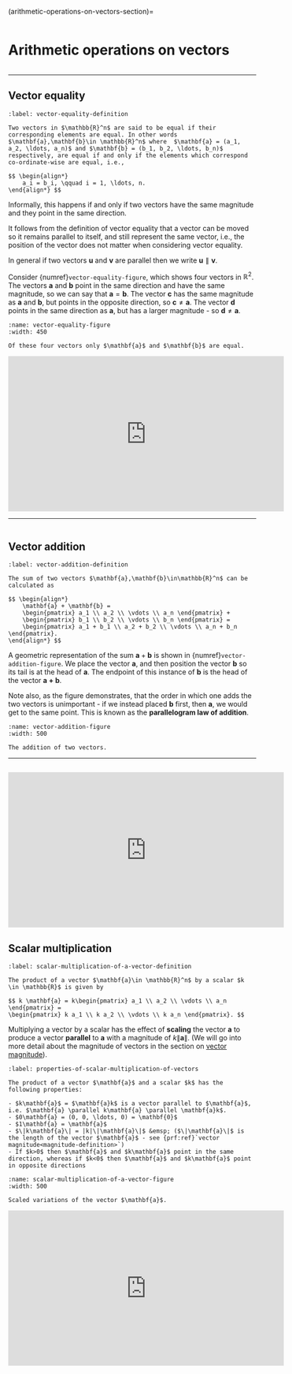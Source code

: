 (arithmetic-operations-on-vectors-section)=

```{index} Vector ; arithmetic
```

# Arithmetic operations on vectors

```{index} Vector ; equality
```

---

## Vector equality

```{prf:definition} Vector equality
:label: vector-equality-definition

Two vectors in $\mathbb{R}^n$ are said to be equal if their corresponding elements are equal. In other words $\mathbf{a},\mathbf{b}\in \mathbb{R}^n$ where  $\mathbf{a} = (a_1, a_2, \ldots, a_n)$ and $\mathbf{b} = (b_1, b_2, \ldots, b_n)$ respectively, are equal if and only if the elements which correspond co-ordinate-wise are equal, i.e.,

$$ \begin{align*}
    a_i = b_i, \qquad i = 1, \ldots, n.
\end{align*} $$

```

Informally, this happens if and only if two vectors have the same magnitude and they point in the same direction.

It follows from the definition of vector equality that a vector can be moved so it remains parallel to itself, and still represent the same vector, i.e., the position of the vector does not matter when considering vector equality.

In general if two vectors $\mathbf{u}$ and $\mathbf{v}$ are parallel then we write $\mathbf{u} \parallel \mathbf{v}$.

Consider {numref}`vector-equality-figure`, which shows four vectors in $\mathbb{R}^2$. The vectors $\mathbf{a}$ and $\mathbf{b}$ point in the same direction and have the same magnitude, so we can say that $\mathbf{a}=\mathbf{b}$. The vector $\mathbf{c}$ has the same magnitude as $\mathbf{a}$ and $\mathbf{b}$, but points in the opposite direction, so $\mathbf{c}\neq \mathbf{a}$. The vector $\mathbf{d}$ points in the same direction as $\mathbf{a}$, but has a larger magnitude - so $\mathbf{d} \neq \mathbf{a}$.

```{figure} /_images/3_vector_equality.svg
:name: vector-equality-figure
:width: 450

Of these four vectors only $\mathbf{a}$ and $\mathbf{b}$ are equal.
```

<iframe width="560" height="315" src="https://www.youtube-nocookie.com/embed/3-LCn_dGzaY?si=cVYwoonebowFvY9c&amp;start=193" title="YouTube video player" frameborder="0" allow="accelerometer; autoplay; clipboard-write; encrypted-media; gyroscope; picture-in-picture; web-share" allowfullscreen></iframe>

---

```{index} Vector ; addition
```

## Vector addition

```{prf:definition} Addition of two vectors
:label: vector-addition-definition

The sum of two vectors $\mathbf{a},\mathbf{b}\in\mathbb{R}^n$ can be calculated as

$$ \begin{align*}
    \mathbf{a} + \mathbf{b} = 
    \begin{pmatrix} a_1 \\ a_2 \\ \vdots \\ a_n \end{pmatrix} + 
    \begin{pmatrix} b_1 \\ b_2 \\ \vdots \\ b_n \end{pmatrix} =
    \begin{pmatrix} a_1 + b_1 \\ a_2 + b_2 \\ \vdots \\ a_n + b_n \end{pmatrix}.
\end{align*} $$
```

A geometric representation of the sum $\mathbf{a}+\mathbf{b}$ is shown in {numref}`vector-addition-figure`. We place the vector $\mathbf{a}$, and then position the vector $\mathbf{b}$ so its tail is at the head of $\mathbf{a}$. The endpoint of this instance of $\mathbf{b}$ is the head of the vector $\mathbf{a+b}$.

Note also, as the figure demonstrates, that the order in which one adds the two vectors is unimportant - if we instead placed $\mathbf{b}$ first, then $\mathbf{a}$, we would get to the same point. This is known as the **parallelogram law of addition**.

```{figure} ../_images/3_vector_addition.svg
:name: vector-addition-figure
:width: 500

The addition of two vectors.
```

---

```{index} Vector ; scalar multiplication
```

<iframe width="560" height="315" src="https://www.youtube-nocookie.com/embed/3-LCn_dGzaY?si=qIgrJAb_Uo0f_cuM&amp;start=251" title="YouTube video player" frameborder="0" allow="accelerometer; autoplay; clipboard-write; encrypted-media; gyroscope; picture-in-picture; web-share" allowfullscreen></iframe>

## Scalar multiplication

```{prf:definition} Scalar multiplication of a vector
:label: scalar-multiplication-of-a-vector-definition

The product of a vector $\mathbf{a}\in \mathbb{R}^n$ by a scalar $k \in \mathbb{R}$ is given by

$$ k \mathbf{a} = k\begin{pmatrix} a_1 \\ a_2 \\ \vdots \\ a_n \end{pmatrix} =
\begin{pmatrix} k a_1 \\ k a_2 \\ \vdots \\ k a_n \end{pmatrix}. $$
```

Multiplying a vector by a scalar has the effect of **scaling** the vector $\mathbf{a}$ to produce a vector **parallel** to $\mathbf{a}$ with a magnitude of $k\|\mathbf{a}\|$. (We will go into more detail about the magnitude of vectors in the section on [vector magnitude](vector-magnitude-section)).

```{prf:theorem} Properties of scalar multiplication of vectors
:label: properties-of-scalar-multiplication-of-vectors

The product of a vector $\mathbf{a}$ and a scalar $k$ has the following properties:

- $k\mathbf{a}$ = $\mathbf{a}k$ is a vector parallel to $\mathbf{a}$, i.e. $\mathbf{a} \parallel k\mathbf{a} \parallel \mathbf{a}k$.
- $0\mathbf{a} = (0, 0, \ldots, 0) = \mathbf{0}$
- $1\mathbf{a} = \mathbf{a}$
- $\|k\mathbf{a}\| = |k|\|\mathbf{a}\|$ &emsp; ($\|\mathbf{a}\|$ is the length of the vector $\mathbf{a}$ - see {prf:ref}`vector magnitude<magnitude-definition>`)
- If $k>0$ then $\mathbf{a}$ and $k\mathbf{a}$ point in the same direction, whereas if $k<0$ then $\mathbf{a}$ and $k\mathbf{a}$ point in opposite directions
```

```{figure} /_images/3_scalar_multiplication_of_a_vector.svg
:name: scalar-multiplication-of-a-vector-figure
:width: 500

Scaled variations of the vector $\mathbf{a}$.
```

<iframe width="560" height="315" src="https://www.youtube-nocookie.com/embed/3-LCn_dGzaY?si=GddwhVCdc0fnfd2P&amp;start=317" title="YouTube video player" frameborder="0" allow="accelerometer; autoplay; clipboard-write; encrypted-media; gyroscope; picture-in-picture; web-share" allowfullscreen></iframe>